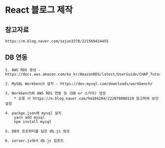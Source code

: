# React 블로그 제작

## 참고자료
    https://m.blog.naver.com/sejun3278/221569414455

## DB 연동
    1. AWS RDS 생성 - https://docs.aws.amazon.com/ko_kr/AmazonRDS/latest/UserGuide/CHAP_Tutorials.WebServerDB.CreateDBInstance.html

    2. MySQL Workbench 설치 - https://dev.mysql.com/downloads/workbench/

    3. Workbench와 AWS RDS 연동 및 (DB or 스키마) 생성
        * 오류 시 https://m.blog.naver.com/hm104284/222078086519 참고하여 보안 설정

    4. packge.json에 mysql 설치 
        yarn add mysql
        npm install mysql

    5. DB의 프로퍼티를 담은 db.js 생성

    6. server.js에서 db.js 임포트
    